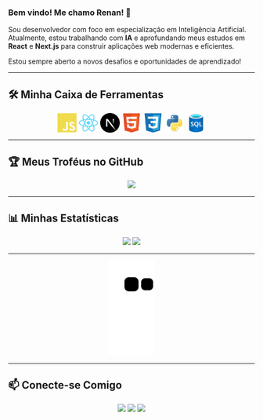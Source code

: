 ### Bem vindo! Me chamo Renan! 👋

Sou desenvolvedor com foco em especialização em Inteligência Artificial. Atualmente, estou trabalhando com **IA** e aprofundando meus estudos em **React** e **Next.js** para construir aplicações web modernas e eficientes.

Estou sempre aberto a novos desafios e oportunidades de aprendizado!

---

## 🛠️ Minha Caixa de Ferramentas
<div align="center" style="display: inline_block;">
  <img align="center" alt="JavaScript" height="40" src="https://raw.githubusercontent.com/devicons/devicon/master/icons/javascript/javascript-plain.svg">
  <img align="center" alt="React" height="40" src="https://raw.githubusercontent.com/devicons/devicon/master/icons/react/react-original.svg">
  <img align="center" alt="NextJS" height="40" src="https://raw.githubusercontent.com/devicons/devicon/master/icons/nextjs/nextjs-original.svg" />
  <img align="center" alt="HTML5" height="40" src="https://raw.githubusercontent.com/devicons/devicon/master/icons/html5/html5-original.svg">
  <img align="center" alt="CSS3" height="40" src="https://raw.githubusercontent.com/devicons/devicon/master/icons/css3/css3-original.svg">
  <img align="center" alt="Python" height="40" src="https://raw.githubusercontent.com/devicons/devicon/master/icons/python/python-original.svg">
  <img align="center" alt="SQL" height="40" src="https://raw.githubusercontent.com/devicons/devicon/master/icons/azuresqldatabase/azuresqldatabase-original.svg">
</div>

---

## 🏆 Meus Troféus no GitHub
<div align="center">
  <img src="https://github-profile-trophy.vercel.app/?username=HiRenan&theme=dracula&column=7&margin-w=15&margin-h=15" />
</div>

---

## 📊 Minhas Estatísticas
<div align="center">
  <img width="48%" src="https://github-readme-stats.vercel.app/api?username=HiRenan&show_icons=true&theme=transparent&bg_color=00000000&icon_color=30A3DC&title_color=30A3DC&text_color=FFF"/>
  <img width="49%" src="https://github-readme-stats.vercel.app/api/top-langs/?username=HiRenan&layout=compact&langs_count=7&theme=transparent&bg_color=00000000&title_color=30A3DC&text_color=FFF"/>
</div>

---

<div align="center">
  <img src="https://github.com/HiRenan/HiRenan/blob/output/github-contribution-grid-snake.svg" alt="Snake animation" />
</div>

---

## 📫 Conecte-se Comigo
<div align="center"> 
  <a href="https://www.linkedin.com/in/renan-mocelin-br/" target="_blank"><img src="https://img.shields.io/badge/-LinkedIn-%230077B5?style=for-the-badge&logo=linkedin&logoColor=white" target="_blank"></a>
  <a href="mailto:renanryuakame@gmail.com"><img src="https://img.shields.io/badge/-Gmail-%23333?style=for-the-badge&logo=gmail&logoColor=white" target="_blank"></a>
  <a href="https://www.instagram.com/imrenann_n" target="_blank"><img src="https://img.shields.io/badge/-Instagram-%23E4405F?style=for-the-badge&logo=instagram&logoColor=white" target="_blank"></a>
</div>
